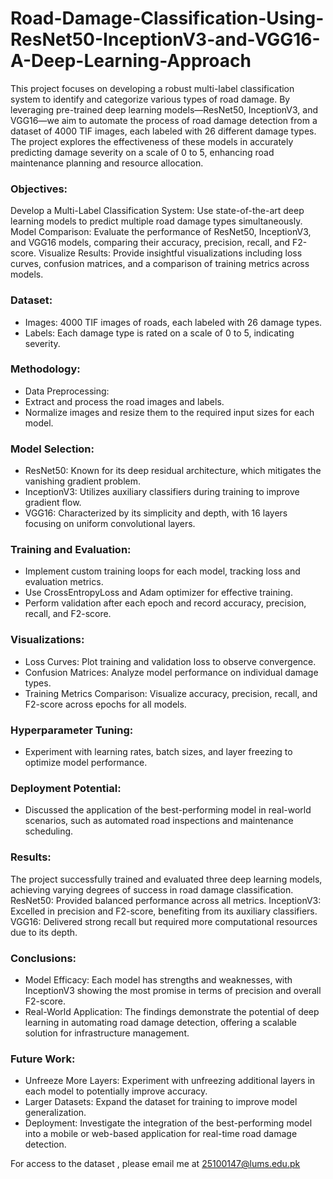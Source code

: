 # Road-Damage-Classification-Using-ResNet50-InceptionV3-and-VGG16-A-Deep-Learning-Approach
This project focuses on developing a robust multi-label classification system to identify and categorize various types of road damage. By leveraging pre-trained deep learning models—ResNet50, InceptionV3, and VGG16—we aim to automate the process of road damage detection from a dataset of 4000 TIF images, each labeled with 26 different damage types. The project explores the effectiveness of these models in accurately predicting damage severity on a scale of 0 to 5, enhancing road maintenance planning and resource allocation.

### Objectives:
Develop a Multi-Label Classification System: Use state-of-the-art deep learning models to predict multiple road damage types simultaneously.
Model Comparison: Evaluate the performance of ResNet50, InceptionV3, and VGG16 models, comparing their accuracy, precision, recall, and F2-score.
Visualize Results: Provide insightful visualizations including loss curves, confusion matrices, and a comparison of training metrics across models.

### Dataset:
- Images: 4000 TIF images of roads, each labeled with 26 damage types.
- Labels: Each damage type is rated on a scale of 0 to 5, indicating severity.

### Methodology:
- Data Preprocessing:
- Extract and process the road images and labels.
- Normalize images and resize them to the required input sizes for each model.

### Model Selection:
- ResNet50: Known for its deep residual architecture, which mitigates the vanishing gradient problem.
- InceptionV3: Utilizes auxiliary classifiers during training to improve gradient flow.
- VGG16: Characterized by its simplicity and depth, with 16 layers focusing on uniform convolutional layers.

### Training and Evaluation:
- Implement custom training loops for each model, tracking loss and evaluation metrics.
- Use CrossEntropyLoss and Adam optimizer for effective training.
- Perform validation after each epoch and record accuracy, precision, recall, and F2-score.

### Visualizations:
- Loss Curves: Plot training and validation loss to observe convergence.
- Confusion Matrices: Analyze model performance on individual damage types.
- Training Metrics Comparison: Visualize accuracy, precision, recall, and F2-score across epochs for all models.

### Hyperparameter Tuning:
- Experiment with learning rates, batch sizes, and layer freezing to optimize model performance.

### Deployment Potential:
- Discussed the application of the best-performing model in real-world scenarios, such as automated road inspections and maintenance scheduling.

### Results:
The project successfully trained and evaluated three deep learning models, achieving varying degrees of success in road damage classification.
ResNet50: Provided balanced performance across all metrics.
InceptionV3: Excelled in precision and F2-score, benefiting from its auxiliary classifiers.
VGG16: Delivered strong recall but required more computational resources due to its depth.

### Conclusions:
- Model Efficacy: Each model has strengths and weaknesses, with InceptionV3 showing the most promise in terms of precision and overall F2-score.
- Real-World Application: The findings demonstrate the potential of deep learning in automating road damage detection, offering a scalable solution for infrastructure management.

### Future Work:
- Unfreeze More Layers: Experiment with unfreezing additional layers in each model to potentially improve accuracy.
- Larger Datasets: Expand the dataset for training to improve model generalization.
- Deployment: Investigate the integration of the best-performing model into a mobile or web-based application for real-time road damage detection.

For access to the dataset , please email me at 25100147@lums.edu.pk
